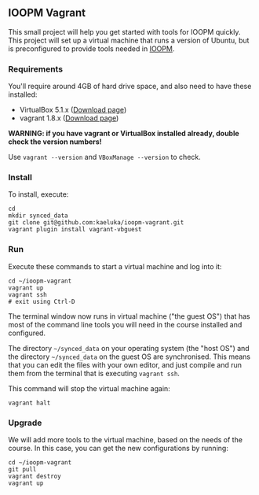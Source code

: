 ## IOOPM Vagrant

This small project will help you get started with tools for IOOPM quickly.
This project will set up a virtual machine that runs a version of Ubuntu,
but is preconfigured to provide tools needed in [IOOPM](http://wrigstad.com/ioopm).

### Requirements

You'll require around 4GB of hard drive space, and also need to have these
installed:

 - VirtualBox 5.1.x ([Download page](https://www.virtualbox.org/wiki/Downloads))
 - vagrant 1.8.x ([Download page](https://www.vagrantup.com/downloads.html))

**WARNING: if you have vagrant or VirtualBox installed already, double check the version numbers!**

Use `vagrant --version` and `VBoxManage --version` to check.
 
### Install

To install, execute:

    cd
    mkdir synced_data
    git clone git@github.com:kaeluka/ioopm-vagrant.git
    vagrant plugin install vagrant-vbguest

### Run

Execute these commands to start a virtual machine and log into it:

    cd ~/ioopm-vagrant
    vagrant up
    vagrant ssh
    # exit using Ctrl-D

The terminal window now runs in virtual machine ("the guest OS")
that has most of the command line tools you will need in the 
course installed and configured.
    
The directory `~/synced_data` on your operating system (the "host OS") and the
directory `~/synced_data` on the guest OS are synchronised. This means that you
can edit the files with your own editor, and just compile and run them from the
terminal that is executing `vagrant ssh`.

This command will stop the virtual machine again:

    vagrant halt

### Upgrade

We will add more tools to the virtual machine, based on the needs of the course.
In this case, you can get the new configurations by running:

    cd ~/ioopm-vagrant
    git pull
    vagrant destroy
    vagrant up
